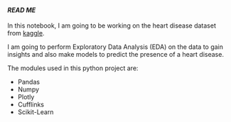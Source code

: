 #### ___READ ME___


In this notebook, I am going to be working on the heart disease dataset from [kaggle](https://www.kaggle.com/ronitf/heart-disease-uci).

I am going to perform Exploratory Data Analysis (EDA) on the data to gain insights and also make models to predict the presence of a heart disease.


The modules used in this python project are:
* Pandas
* Numpy
* Plotly
* Cufflinks
* Scikit-Learn